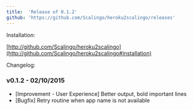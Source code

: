 ```yaml
---
title:	'Release of 0.1.2'
github: 'https://github.com/Scalingo/heroku2scalingo/releases'
---
```


Installation:

[http://github.com/Scalingo/heroku2scalingo](http://github.com/Scalingo/heroku2scalingo#installation)

Changelog:

### v0.1.2 - 02/10/2015

* [Improvement - User Experience] Better output, bold important lines
* [Bugfix] Retry routine when app name is not available
